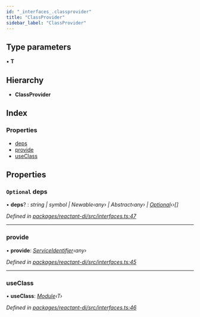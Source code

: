 ```yaml
---
id: "_interfaces_.classprovider"
title: "ClassProvider"
sidebar_label: "ClassProvider"
---
```


## Type parameters

▪ **T**

## Hierarchy

* **ClassProvider**

## Index

### Properties

* [deps](_interfaces_.classprovider.md#optional-deps)
* [provide](_interfaces_.classprovider.md#provide)
* [useClass](_interfaces_.classprovider.md#useclass)

## Properties

### `Optional` deps

• **deps**? : *string | symbol | Newable‹any› | Abstract‹any› | [Optional](../classes/_optional_.optional.md)‹›[]*

*Defined in [packages/reactant-di/src/interfaces.ts:47](https://github.com/unadlib/reactant/blob/d788abc9/packages/reactant-di/src/interfaces.ts#L47)*

___

###  provide

• **provide**: *[ServiceIdentifier](../modules/_interfaces_.md#serviceidentifier)‹any›*

*Defined in [packages/reactant-di/src/interfaces.ts:45](https://github.com/unadlib/reactant/blob/d788abc9/packages/reactant-di/src/interfaces.ts#L45)*

___

###  useClass

• **useClass**: *[Module](_interfaces_.module.md)‹T›*

*Defined in [packages/reactant-di/src/interfaces.ts:46](https://github.com/unadlib/reactant/blob/d788abc9/packages/reactant-di/src/interfaces.ts#L46)*
